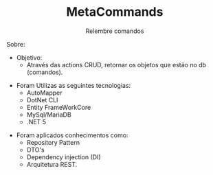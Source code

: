 <h1 align="center">
    <a> MetaCommands </a>
</h1>
<p align="center"> Relembre comandos </p>
<p></p>

Sobre:
- Objetivo: 
  - Através das actions CRUD, retornar os objetos que estão no db (comandos).
  <p></p>
- Foram Utilizas as seguintes tecnologias:
  - AutoMapper
  - DotNet CLI
  - Entity FrameWorkCore
  - MySql/MariaDB
  - .NET 5
  <p></p>
- Foram aplicados conhecimentos como:
  - Repository Pattern 
  - DTO's
  - Dependency injection (DI)
  - Arquitetura REST.
